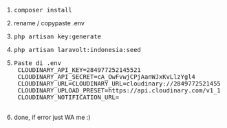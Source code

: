 1. <pre>composer install</pre>
2. rename / copypaste .env
3. <pre>php artisan key:generate</pre>
4. <pre>php artisan laravolt:indonesia:seed</pre>
5. <pre>Paste di .env
	CLOUDINARY_API_KEY=284977252145521
	CLOUDINARY_API_SECRET=cA_OwFvwjCPjAanWJxKvLlzYgl4
	CLOUDINARY_URL=CLOUDINARY_URL=cloudinary://284977252145521:cA_OwFvwjCPjAanWJxKvLlzYgl4@cv-mekar-cutting-digital
	CLOUDINARY_UPLOAD_PRESET=https://api.cloudinary.com/v1_1/cv-mekar-cutting-digital/image/uploads
	CLOUDINARY_NOTIFICATION_URL=
    </pre>
6. done, if error just WA me :)
